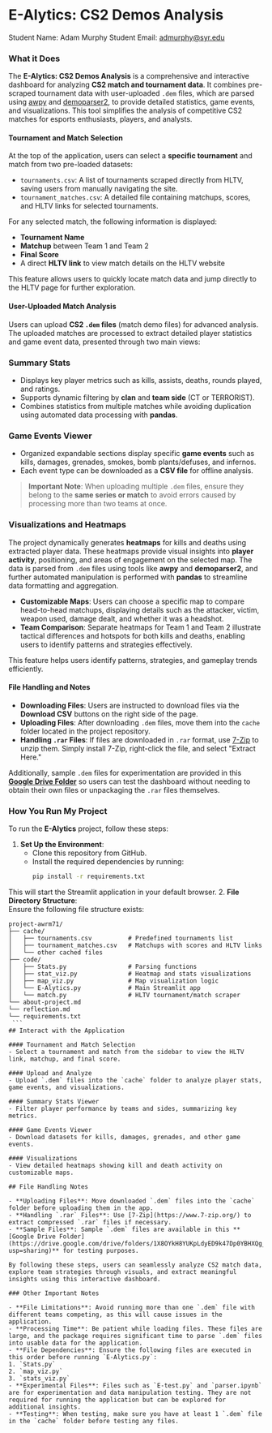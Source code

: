 # E-Alytics: CS2 Demos Analysis  

Student Name:  Adam Murphy
Student Email:  admurphy@syr.edu 

### What it Does  

The **E-Alytics: CS2 Demos Analysis** is a comprehensive and interactive dashboard for analyzing **CS2 match and tournament data**. It combines pre-scraped tournament data with user-uploaded `.dem` files, which are parsed using [awpy](https://github.com/pnxenopoulos/awpy) and [demoparser2](https://github.com/akiver/demoparser2), to provide detailed statistics, game events, and visualizations. This tool simplifies the analysis of competitive CS2 matches for esports enthusiasts, players, and analysts.


#### **Tournament and Match Selection**  
At the top of the application, users can select a **specific tournament** and match from two pre-loaded datasets:  
- `tournaments.csv`: A list of tournaments scraped directly from HLTV, saving users from manually navigating the site.  
- `tournament_matches.csv`: A detailed file containing matchups, scores, and HLTV links for selected tournaments.  

For any selected match, the following information is displayed:  
- **Tournament Name**  
- **Matchup** between Team 1 and Team 2  
- **Final Score**  
- A direct **HLTV link** to view match details on the HLTV website  

This feature allows users to quickly locate match data and jump directly to the HLTV page for further exploration.  

#### **User-Uploaded Match Analysis**  
Users can upload **CS2 `.dem` files** (match demo files) for advanced analysis. The uploaded matches are processed to extract detailed player statistics and game event data, presented through two main views:  

### **Summary Stats**  
- Displays key player metrics such as kills, assists, deaths, rounds played, and ratings.  
- Supports dynamic filtering by **clan** and **team side** (CT or TERRORIST).  
- Combines statistics from multiple matches while avoiding duplication using automated data processing with **pandas**.  

### **Game Events Viewer**  
- Organized expandable sections display specific **game events** such as kills, damages, grenades, smokes, bomb plants/defuses, and infernos.  
- Each event type can be downloaded as a **CSV file** for offline analysis.  

> **Important Note**: When uploading multiple `.dem` files, ensure they belong to the **same series or match** to avoid errors caused by processing more than two teams at once.  

### **Visualizations and Heatmaps**  
The project dynamically generates **heatmaps** for kills and deaths using extracted player data. These heatmaps provide visual insights into **player activity**, positioning, and areas of engagement on the selected map. The data is parsed from `.dem` files using tools like **awpy** and **demoparser2**, and further automated manipulation is performed with **pandas** to streamline data formatting and aggregation.  

- **Customizable Maps**: Users can choose a specific map to compare head-to-head matchups, displaying details such as the attacker, victim, weapon used, damage dealt, and whether it was a headshot.  
- **Team Comparison**: Separate heatmaps for Team 1 and Team 2 illustrate tactical differences and hotspots for both kills and deaths, enabling users to identify patterns and strategies effectively.  

This feature helps users identify patterns, strategies, and gameplay trends efficiently.  

#### **File Handling and Notes**  
- **Downloading Files**: Users are instructed to download files via the **Download CSV** buttons on the right side of the page.  
- **Uploading Files**: After downloading `.dem` files, move them into the `cache` folder located in the project repository.  
- **Handling `.rar` Files**: If files are downloaded in `.rar` format, use [7-Zip](https://www.7-zip.org/) to unzip them. Simply install 7-Zip, right-click the file, and select "Extract Here."  

Additionally, sample `.dem` files for experimentation are provided in this **[Google Drive Folder](https://drive.google.com/drive/folders/1X8OYkH8YUKpLdyED9k47Dp0YBHXQg_ne?usp=sharing)** so users can test the dashboard without needing to obtain their own files or unpackaging the `.rar` files themselves.  

### How You Run My Project  

To run the **E-Alytics** project, follow these steps:  

1. **Set Up the Environment**:  
   - Clone this repository from GitHub.  
   - Install the required dependencies by running:  
     ```bash
     pip install -r requirements.txt
     ```  
This will start the Streamlit application in your default browser.
2. **File Directory Structure**:  
   Ensure the following file structure exists:  
   ```plaintext
   project-awrm71/
   ├── cache/
   │   ├── tournaments.csv          # Predefined tournaments list
   │   ├── tournament_matches.csv   # Matchups with scores and HLTV links
   │   └── other cached files
   ├── code/
   │   ├── Stats.py                 # Parsing functions
   │   ├── stat_viz.py              # Heatmap and stats visualizations
   │   ├── map_viz.py               # Map visualization logic
   │   └── E-Alytics.py             # Main Streamlit app
   │   └── match.py                 # HLTV tournament/match scraper
   └── about-project.md
   └── reflection.md
   └── requirements.txt
    ```
## Interact with the Application

#### Tournament and Match Selection
- Select a tournament and match from the sidebar to view the HLTV link, matchup, and final score.

#### Upload and Analyze
- Upload `.dem` files into the `cache` folder to analyze player stats, game events, and visualizations.

#### Summary Stats Viewer
- Filter player performance by teams and sides, summarizing key metrics.

#### Game Events Viewer
- Download datasets for kills, damages, grenades, and other game events.

#### Visualizations
- View detailed heatmaps showing kill and death activity on customizable maps.

## File Handling Notes

- **Uploading Files**: Move downloaded `.dem` files into the `cache` folder before uploading them in the app.
- **Handling `.rar` Files**: Use [7-Zip](https://www.7-zip.org/) to extract compressed `.rar` files if necessary.
- **Sample Files**: Sample `.dem` files are available in this **[Google Drive Folder](https://drive.google.com/drive/folders/1X8OYkH8YUKpLdyED9k47Dp0YBHXQg_ne?usp=sharing)** for testing purposes.

By following these steps, users can seamlessly analyze CS2 match data, explore team strategies through visuals, and extract meaningful insights using this interactive dashboard.

### Other Important Notes

- **File Limitations**: Avoid running more than one `.dem` file with different teams competing, as this will cause issues in the application.
- **Processing Time**: Be patient while loading files. These files are large, and the package requires significant time to parse `.dem` files into usable data for the application.
- **File Dependencies**: Ensure the following files are executed in this order before running `E-Alytics.py`:
  1. `Stats.py`
  2. `map_viz.py`
  3. `stats_viz.py`
- **Experimental Files**: Files such as `E-test.py` and `parser.ipynb` are for experimentation and data manipulation testing. They are not required for running the application but can be explored for additional insights.
- **Testing**: When testing, make sure you have at least 1 `.dem` file in the `cache` folder before testing any files. 